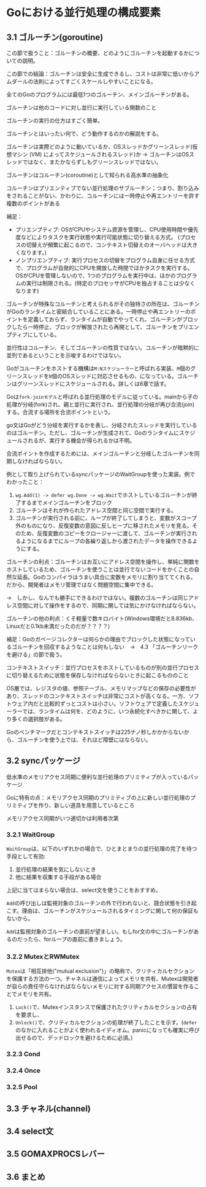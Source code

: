 # Goにおける並行処理の構成要素

## 3.1 ゴルーチン(goroutine)

この節で扱うこと：ゴルーチンの概要、どのようにゴルーチンを起動するかについての説明。

この節での結論：ゴルーチンは安全に生成できるし、コストは非常に低いからアムダールの法則によってすごくスケールしやすいことになる。

全てのGoのプログラムには最低1つのゴルーチン、メインゴルーチンがある。

ゴルーチンは他のコードに対し並行に実行している関数のこと

ゴルーチンの実行の仕方はすごく簡単。

ゴルーチンとはいったい何で、どう動作するのかの解説をする。

ゴルーチンは実際どのように動いているか、OSスレッドかグリーンスレッド(仮想マシン (VM) によってスケジュールされるスレッド)か
-> ゴルーチンはOSスレッドではなく、またかならずしもグリーンスレッドではない。

ゴルーチンはコルーチン(coroutine)として知られる高水準の抽象化

コルーチンはプリエンティブでない並行処理のサブルーチン；つまり、割り込みをされることがない、かわりに、コルーチンには一時停止や再エントリーを許す複数のポイントがある

補足：

- プリエンプティブ: OSがCPUやシステム資源を管理し、CPU使用時間や優先度などによりタスクを実行状態や実行可能状態に切り替える方式。 (プロセスの切替えが頻繁に起こるので、コンテキスト切替えのオーバヘッドは大きくなります。)
- ノンプリエンプティブ: 実行プロセスの切替をプログラム自身に任せる方式で、プログラムが自発的にCPUを開放した時間でほかタスクを実行する。OSがCPUを管理しないので、1つのプログラムを実行中は、ほかのプログラムの実行は制限される。(特定のプロセッサがCPUを独占することは少なくなります)

ゴルーチンが特殊なコルーチンと考えられるがその独特さの所在は、ゴルーチンがGoのランタイムと密結合していることにある。一時停止や再エントリーのポイントを定義しておらず、ランタイムが自動でやってくれ、ゴルーチンがブロックしたら一時停止、ブロックが解放されたら再開として、ゴルーチンをプリエンプティブにしている。

並行性はコルーチン、そしてゴルーチンの性質ではない。コルーチンが暗黙的に並列であるということを示唆するわけではない。

Goがコルーチンをホストする機構は`M:Nスケジューラー`と呼ばれる実装、`M`個のグリーンスレッドを`N`個のOSスレッドに対応させるもの、になっている。ゴルーチンはグリーンスレッドにスケジュールされる。詳しくは6章で話す。

Goは`fork-joinモデル`と呼ばれる並行処理のモデルに従っている。mainから子の処理が分岐(fork)され、親と並行に実行され、並行処理の分岐が再び合流(join)する。合流する場所を合流ポイントという。

go文はGoがどう分岐を実行するかを表し、分岐されたスレッドを実行しているのはゴルーチン。ただし、ゴルーチンが生成されて、Goのランタイムにスケジュールされるが、実行する機会が得られるかは不明。

合流ポイントを作成するためには、メインゴルーチンと分岐したゴルーチンを同期しなければならない。

例として取り上げられているsyncパッケージのWaitGroupを使った実装。例でわかったこと：

1. `wg.Add(1) -> defer wg.Done -> wg.Wait`でホストしているゴルーチンが終了するまでメインゴルーチンをブロック
2. ゴルーチンはそれが作られたアドレス空間と同じ空間で実行する。
3. ゴルーチンが実行される前に、ループが終了してしまうと、変数がスコープ外のものになり、反復変数の意図に反しヒープに移されたメモリを見る。そのため、反復変数のコピーをクロージャーに渡して、ゴルーチンが実行されるようになるまでにループの各繰り返しから渡されたデータを操作できるようにする。

ゴルーチンの利点：ゴルーチンはお互いにアドレス空間を操作し、単純に関数をホストしているため、ゴルーチンを使うことは並行でないコードをかくことの自然な延長。Goのコンパイラはうまい具合に変数をメモリに割り当ててくれる。だから、開発者はメモリ管理ではなく問題空間に集中できる。

→　しかし、なんでも勝手にできるわけではない。複数のゴルーチンは同じアドレス空間に対して操作をするので、同期に関しては気にかけなければならない。

ゴルーチンの他の利点：くそ軽量で数キロバイト(Windows環境だと8.836kb、Linuxだと0.1kb未満だったのだが？？？？)

補足：Goのガベージコレクターは何らかの理由でブロックした状態になっているゴルーチンを回収するようなことは何もしない　→　4.3 「ゴルーチンリークを避ける」の節で扱う。

コンテキストスイッチ：並行プロセスをホストしているものが別の並行プロセスに切り替えるために状態を保存しなければならないときに起こるもののこと

OS層では、レジスタの値、参照テーブル、メモリマップなどの保存の必要性があり、スレッドのコンテキストスイッチは非常にコストが高くなる。一方、ソフトウェア内だと比較的ずっとコストは小さい。ソフトウェアで定義したスケジューラーでは、ランタイムは何を、どのように、いつ永続化すべきかに関して、より多くの選択肢がある。

Goのベンチマークだとコンテキストスイッチは225ナノ秒しかかからないから、ゴルーチンを使う上では、それほど障壁にはならない。

## 3.2 syncパッケージ

低水準のメモリアクセス同期に便利な並行処理のプリミティブが入っているパッケージ

Goに特有の点：メモリアクセス同期のプリミティブの上に新しい並行処理のプリミティブを作り、新しい道具を用意しているところ

メモリアクセス同期がいつ適切かは利用者次第

### 3.2.1 WaitGroup

`WaitGroup`は、以下のいずれかの場合で、ひとまとまりの並行処理の完了を待つ手段として有効:

1. 並行処理の結果を気にしないとき
2. 他に結果を収集する手段がある場合

上記に当てはまらない場合は、select文を使うことをおすすめ。

`Add`の呼び出しは監視対象のゴルーチンの外で行われないと、競合状態を引き起こす。理由は、ゴルーチンがスケジュールされるタイミングに関して何の保証もないから。

`Add`は監視対象のゴルーチンの直前が望ましい。もしfor文の中にゴルーチンがあるのだったら、forループの直前に書きましょう。

### 3.2.2 MutexとRWMutex

`Mutex`は「相互排他("mutual exclusion")」の略称で、クリティカルセクションを保護する方法の一つ。チャネルは通信によってメモリを共有、Mutexは開発者が自らの責任守らなければならないメモリに対する同期アクセスの慣習を作ることでメモリを共有。

1. `Lock()`で、Mutexインスタンスで保護されたクリティカルセクションの占有を要求し、
2. `Unlock()`で、クリティカルセクションの処理が終了したことを示す。(`defer`のなかに入れることがよく使われるイディオム。panicになっても確実に呼び出せるので、デッドロックを避けるために必須。)

### 3.2.3 Cond

### 3.2.4 Once

### 3.2.5 Pool

## 3.3 チャネル(channel)

## 3.4 select文

## 3.5 GOMAXPROCSレバー

## 3.6 まとめ
